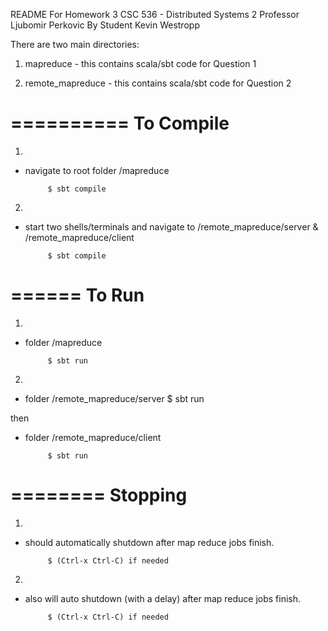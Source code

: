 README For Homework 3
CSC 536 - Distributed Systems 2
Professor Ljubomir Perkovic
By Student Kevin Westropp


There are two main directories:

1. mapreduce - this contains scala/sbt code for Question 1

2. remote_mapreduce - this contains scala/sbt code for Question 2


==========
To Compile
==========
1. 
- navigate to root folder /mapreduce
           
           $ sbt compile

2.
- start two shells/terminals and navigate to /remote_mapreduce/server & /remote_mapreduce/client

           $ sbt compile


======
To Run
======
1.
- folder /mapreduce

           $ sbt run

2.
- folder /remote_mapreduce/server
           $ sbt run

then

- folder /remote_mapreduce/client

           $ sbt run


========
Stopping
========
1.
- should automatically shutdown after map reduce jobs finish. 
        
           $ (Ctrl-x Ctrl-C) if needed

2. 
- also will auto shutdown (with a delay) after map reduce jobs finish.

           $ (Ctrl-x Ctrl-C) if needed 